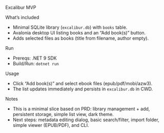 Excalibur MVP

What’s included
- Minimal SQLite library (`excalibur.db`) with `books` table.
- Avalonia desktop UI listing books and an “Add book(s)” button.
- Adds selected files as books (title from filename, author empty).

Run
- Prereqs: .NET 9 SDK
- Build/Run: `dotnet run`

Usage
- Click “Add book(s)” and select ebook files (epub/pdf/mobi/azw3).
- The list updates immediately and persists in `excalibur.db` in CWD.

Notes
- This is a minimal slice based on PRD: library management + add, persistent storage, simple list view, dark theme.
- Next steps: metadata editing dialog, basic search/filter, import folder, simple viewer (EPUB/PDF), and CLI.
